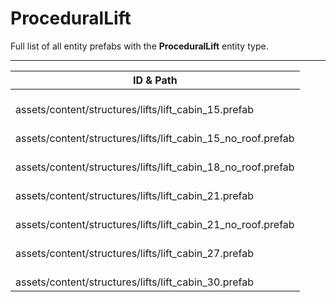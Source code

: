 # ProceduralLift
Full list of all <Badge type="warning" text="7"/> entity prefabs with the **ProceduralLift** entity type.

---
| ID & Path |
| --- |
| <a href="#376412688"><Badge id="376412688" type="tip" text="#"/></a> <Badge type="tip" text="376412688"/> <Badge type="info" text="Model"/> <Badge type="info" text="EntityFlag_Toggle"/> <br> assets/content/structures/lifts/lift_cabin_15.prefab |
| <a href="#2518050576"><Badge id="2518050576" type="tip" text="#"/></a> <Badge type="tip" text="2518050576"/> <Badge type="info" text="Model"/> <Badge type="info" text="EntityFlag_Toggle"/> <br> assets/content/structures/lifts/lift_cabin_15_no_roof.prefab |
| <a href="#962588642"><Badge id="962588642" type="tip" text="#"/></a> <Badge type="tip" text="962588642"/> <Badge type="info" text="Model"/> <Badge type="info" text="EntityFlag_Toggle"/> <br> assets/content/structures/lifts/lift_cabin_18_no_roof.prefab |
| <a href="#836359002"><Badge id="836359002" type="tip" text="#"/></a> <Badge type="tip" text="836359002"/> <Badge type="info" text="Model"/> <Badge type="info" text="EntityFlag_Toggle"/> <br> assets/content/structures/lifts/lift_cabin_21.prefab |
| <a href="#2702392797"><Badge id="2702392797" type="tip" text="#"/></a> <Badge type="tip" text="2702392797"/> <Badge type="info" text="Model"/> <Badge type="info" text="EntityFlag_Toggle"/> <br> assets/content/structures/lifts/lift_cabin_21_no_roof.prefab |
| <a href="#2640592111"><Badge id="2640592111" type="tip" text="#"/></a> <Badge type="tip" text="2640592111"/> <Badge type="info" text="Model"/> <Badge type="info" text="EntityFlag_Toggle"/> <br> assets/content/structures/lifts/lift_cabin_27.prefab |
| <a href="#3515990563"><Badge id="3515990563" type="tip" text="#"/></a> <Badge type="tip" text="3515990563"/> <Badge type="info" text="Model"/> <Badge type="info" text="EntityFlag_Toggle"/> <br> assets/content/structures/lifts/lift_cabin_30.prefab |
